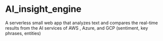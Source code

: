 # AI_insight_engine
A serverless small web app that analyzes text and compares the real-time results from the AI services of AWS , Azure, and GCP (sentiment, key phrases, entities)
